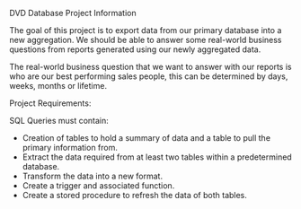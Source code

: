 DVD Database
Project Information

The goal of this project is to export data from our primary database into a new aggregation. We should be able to answer some real-world business questions from reports generated using our newly aggregated data.

The real-world business question that we want to answer with our reports is who are our best performing sales people, this can be determined by days, weeks, months or lifetime.

Project Requirements: 

SQL Queries must contain: 
- Creation of tables to hold a summary of data and a table to pull the primary information from. 
- Extract the data required from at least two tables within a predetermined database. 
- Transform the data into a new format. 
- Create a trigger and associated function. 
- Create a stored procedure to refresh the data of both tables. 
